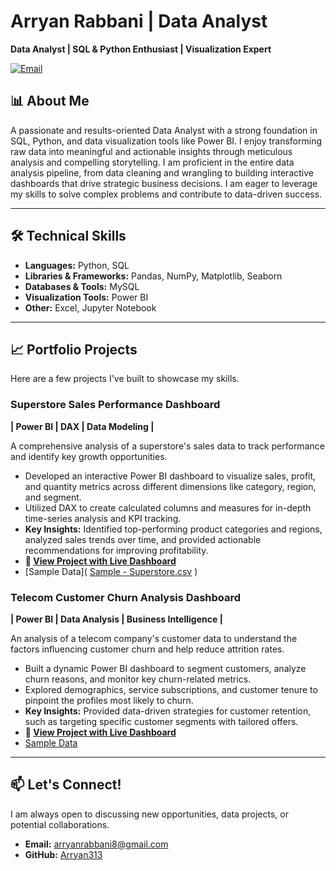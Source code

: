 # Arryan Rabbani | Data Analyst

**Data Analyst | SQL & Python Enthusiast | Visualization Expert**

[![Email](https://img.shields.io/badge/Email-arryanrabbani8@gmail.com-D14836?style=flat&logo=gmail&logoColor=white)](mailto:arryanrabbani8@gmail.com)


## 📊 About Me

A passionate and results-oriented Data Analyst with a strong foundation in SQL, Python, and data visualization tools like Power BI. I enjoy transforming raw data into meaningful and actionable insights through meticulous analysis and compelling storytelling. I am proficient in the entire data analysis pipeline, from data cleaning and wrangling to building interactive dashboards that drive strategic business decisions. I am eager to leverage my skills to solve complex problems and contribute to data-driven success.

---

## 🛠️ Technical Skills

*   **Languages:** Python, SQL
*   **Libraries & Frameworks:** Pandas, NumPy, Matplotlib, Seaborn
*   **Databases & Tools:** MySQL
*   **Visualization Tools:** Power BI
*   **Other:** Excel, Jupyter Notebook

---

## 📈 Portfolio Projects

Here are a few projects I've built to showcase my skills.

### Superstore Sales Performance Dashboard
**| Power BI | DAX | Data Modeling |**

A comprehensive analysis of a superstore's sales data to track performance and identify key growth opportunities.
*   Developed an interactive Power BI dashboard to visualize sales, profit, and quantity metrics across different dimensions like category, region, and segment.
*   Utilized DAX to create calculated columns and measures for in-depth time-series analysis and KPI tracking.
*   **Key Insights:** Identified top-performing product categories and regions, analyzed sales trends over time, and provided actionable recommendations for improving profitability.
*   **🔗 [View Project with Live Dashboard](https://app.powerbi.com/view?r=eyJrIjoiODlkYzQ3NTYtNTcyZC00OWNkLTljNzAtNWU3M2Y3YjBiNDBiIiwidCI6ImViZTg4MTMzLTg0NTMtNDM1Mi05MmI0LWY5OWNkMTU3NjIyYSIsImMiOjl9)**
*   [Sample Data](
[Sample - Superstore.csv](https://github.com/user-attachments/files/21956549/Sample.-.Superstore.csv)
)
        

### Telecom Customer Churn Analysis Dashboard
**| Power BI | Data Analysis | Business Intelligence |**

An analysis of a telecom company's customer data to understand the factors influencing customer churn and help reduce attrition rates.
*   Built a dynamic Power BI dashboard to segment customers, analyze churn reasons, and monitor key churn-related metrics.
*   Explored demographics, service subscriptions, and customer tenure to pinpoint the profiles most likely to churn.
*   **Key Insights:** Provided data-driven strategies for customer retention, such as targeting specific customer segments with tailored offers.
*   **🔗 [View Project with Live Dashboard](https://app.powerbi.com/view?r=eyJrIjoiZjI4OTY1ODUtMzU0Zi00MWM1LTljMzctODFhMWY2NWZjNmYzIiwidCI6ImViZTg4MTMzLTg0NTMtNDM1Mi05MmI0LWY5OWNkMTU3NjIyYSIsImMiOjl9)**
*   [Sample Data](
[WA_Fn-UseC_-Telco-Customer-Churn.csv](https://github.com/user-attachments/files/21956548/WA_Fn-UseC_-Telco-Customer-Churn.csv)
)

---

## 📫 Let's Connect!

I am always open to discussing new opportunities, data projects, or potential collaborations.

*   **Email:** [arryanrabbani8@gmail.com](mailto:arryanrabbani8@gmail.com)
*   **GitHub:** [Arryan313](https://github.com/Arryan313)
